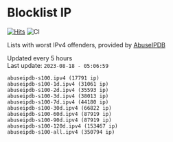 # Blocklist IP

[![Hits](https://hits.seeyoufarm.com/api/count/incr/badge.svg?url=https%3A%2F%2Fgithub.com%2Fborestad%2Fblocklist-ip%2F&count_bg=%2379C83D&title_bg=%23555555&icon=&icon_color=%23E7E7E7&title=hits&edge_flat=false)](https://hits.seeyoufarm.com)  ![CI](https://img.shields.io/github/workflow/status/borestad/blocklist-ip/CI?style=flat-square)

Lists with worst IPv4 offenders, provided by [AbuseIPDB](https://www.abuseipdb.com/)

<!-- FOOTER-PLACEHOLDER -->
Updated every 5 hours<br>
Last update: `2023-08-18 - 05:06:59`
```
abuseipdb-s100.ipv4 (17791 ip)
abuseipdb-s100-1d.ipv4 (31061 ip)
abuseipdb-s100-2d.ipv4 (35593 ip)
abuseipdb-s100-3d.ipv4 (38013 ip)
abuseipdb-s100-7d.ipv4 (44180 ip)
abuseipdb-s100-30d.ipv4 (66822 ip)
abuseipdb-s100-60d.ipv4 (87919 ip)
abuseipdb-s100-90d.ipv4 (87919 ip)
abuseipdb-s100-120d.ipv4 (153467 ip)
abuseipdb-s100-all.ipv4 (350794 ip)
```
